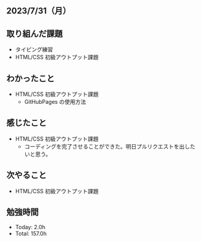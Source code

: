 ## 2023/7/31（月）

## 取り組んだ課題

- タイピング練習
- HTML/CSS 初級アウトプット課題

## わかったこと

- HTML/CSS 初級アウトプット課題
  - GitHubPages の使用方法

## 感じたこと

- HTML/CSS 初級アウトプット課題
  - コーディングを完了させることができた。明日プルリクエストを出したいと思う。

## 次やること

- HTML/CSS 初級アウトプット課題

## 勉強時間

- Today: 2.0h
- Total: 157.0h
